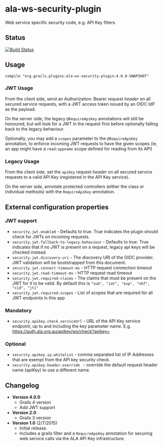 # ala-ws-security-plugin
Web service specific security code, e.g. API Key filters

## Status
[![Build Status](https://travis-ci.org/AtlasOfLivingAustralia/ala-ws-security-plugin.svg?branch=master)](https://travis-ci.org/AtlasOfLivingAustralia/ala-ws-security-plugin)

## Usage
```
compile "org.grails.plugins:ala-ws-security-plugin:4.0.0-SNAPSHOT"
```

### JWT Usage

From the client side, send an Authorization: Bearer request _header_ on all secured service requests, with a JWT access token issued by an OIDC IdP as the payload.

On the server side, the legacy `@RequireApiKey` annotations will still be honoured, but will
look for a JWT in the request first before optionally falling back to the legacy behaviour.

Optionally, you may add a `scopes` parameter to the `@RequireApiKey` annotation, to enforce incoming JWT
requests to have the given scopes (ie, an app might have a `read:appname` scope defined for reading from its API)

### Legacy Usage

From the client side, set the ```apiKey``` request _header_  on all secured service requests to a valid API Key (registered in the API Key service).

On the server side, annotate protected controllers (either the class or individual methods) with the ```RequireApiKey``` annotation.

## External configuration properties

### JWT support
- ```security.jwt.enabled``` - Defaults to true.  True indicates the plugin should check for JWTs on incoming requests.
- ```security.jwt.fallback-to-legacy-behaviour``` - Defaults to true.  True indicates that if no JWT is present on a request, legacy api keys will be checked instead.
- ```security.jwt.discovery-uri``` - The discovery URI of the OIDC provider.  JWT validation will be bootstrapped from this document.
- ```security.jwt.connect-timeout-ms``` - HTTP request connection timeout
- ```security.jwt.read-timeout-ms``` - HTTP request read timeout
- ```security.jwt.required-claims``` - The claims that must be present on the JWT for it to be valid.  By default this is `"sub", "iat", "exp", "nbf", "cid", "jti"`
- ```security.jwt.required-scopes``` - List of scopes that are required for all JWT endpoints in this app

### Mandatory
- ```security.apikey.check.serviceUrl``` - URL of the API Key service endpoint, up to and including the key parameter name. E.g. https://auth.ala.org.au/apikey/ws/check?apikey=

### Optional
- ```security.apikey.ip.whitelist``` - comma separated list of IP Addresses that are exempt from the API key security check.
- ```security.apikey.header.override ``` - override the default request header name (apiKey) to use a different name.

## Changelog
- **Version 4.0.0**
  - Grails 4 version
  - Add JWT support
- **Version 2.0**
  - Grails 3 version
- **Version 1.0** (2/7/2015)
  - Initial release.
  - Includes a grails filter and a ```RequireApiKey``` annotation for securing web service calls via the ALA API Key infrastructure.

